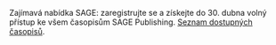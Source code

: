 
Zajímavá nabídka SAGE: zaregistrujte se a získejte do 30. dubna volný přístup
ke všem časopisům SAGE Publishing. [Seznam dostupných časopisů]( http://journals.sagepub.com/action/showPublications).
